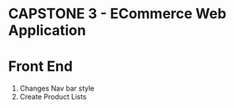 # CAPSTONE 3 - ECommerce Web Application

# Front End

1. Changes Nav bar style
2. Create Product Lists
